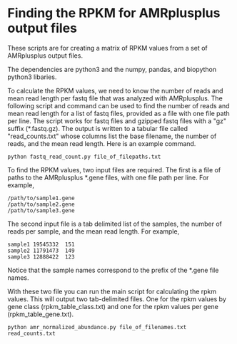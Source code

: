 # Finding the RPKM for AMRplusplus output files

These scripts are for creating a matrix of RPKM values from a set of AMRplusplus output files.

The dependencies are python3 and the numpy, pandas, and biopython python3 libaries.

To calculate the RPKM values, we need to know the number of reads and mean read length per fastq file that was analyzed with AMRplusplus. The following script and command can be used to find the number of reads and mean read length for a list of fastq files, provided as a file with one file path per line. The script works for fastq files and gzipped fastq files with a "gz" suffix (\*.fastq.gz). The output is written to a tabular file called "read_counts.txt" whose columns list the base filename, the number of reads, and the mean read length. Here is an example command.

```
python fastq_read_count.py file_of_filepaths.txt
```

To find the RPKM values, two input files are required. The first is a file of paths to the AMRplusplus \*.gene files, with one file path per line. For example, 
```
/path/to/sample1.gene
/path/to/sample2.gene
/path/to/sample3.gene
```

The second input file is a tab delimited list of the samples, the number of reads per sample, and the mean read length. For example, 
```
sample1 19545332  151
sample2 11791473  149
sample3 12888422  123
```
Notice that the sample names correspond to the prefix of the \*.gene file names.

With these two file you can run the main script for calculating the rpkm values. This will output two tab-delimited files. One for the rpkm values by gene class (rpkm_table_class.txt) and one for the rpkm values per gene (rpkm_table_gene.txt). 

```
python amr_normalized_abundance.py file_of_filenames.txt read_counts.txt
```

